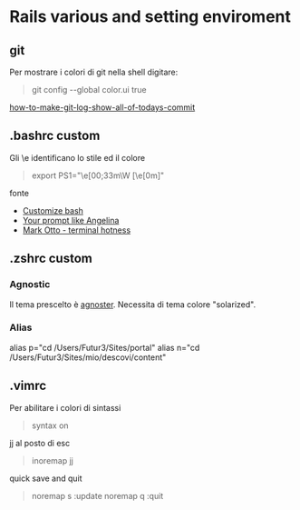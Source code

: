 # Rails various and setting enviroment

## git
Per mostrare i colori di git nella shell digitare:
> git config --global color.ui true

[how-to-make-git-log-show-all-of-todays-commit](http://stackoverflow.com/questions/5113425/how-to-make-git-log-show-all-of-todays-commit)

## .bashrc custom
Gli \e identificano lo stile ed il colore

> export PS1="\e[00;33m\W \[\e[0m\]"

fonte

* [Customize bash](http://jamiedubs.com/ps1-collection-customize-your-bash-prompt)
* [Your prompt like Angelina](http://www.thegeekstuff.com/2008/09/bash-shell-ps1-10-examples-to-make-your-linux-prompt-like-angelina-jolie/)
* [Mark Otto - terminal hotness](http://markdotto.com/2012/10/18/terminal-hotness/)

## .zshrc custom
### Agnostic
Il tema prescelto è [agnoster](https://gist.github.com/3712874).
Necessita di tema colore "solarized".

### Alias
alias p="cd /Users/Futur3/Sites/portal"
alias n="cd /Users/Futur3/Sites/mio/descovi/content"


## .vimrc

Per abilitare i colori di sintassi

>  syntax on

jj al posto di esc

> inoremap jj <Esc>  

quick save and quit

>  noremap <Leader>s :update<CR>
>  noremap <Leader>q :quit<CR> 
